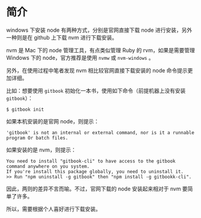 # 简介

windows 下安装 node 有两种方式，分别是官网直接下载 node 进行安装，另外一种则是在 github 上下载 nvm 进行下载安装。

nvm 是 Mac 下的 node 管理工具，有点类似管理 Ruby 的 rvm，如果是需要管理 Windows 下的 node，官方推荐是使用 `nvmw` 或 `nvm-windows` 。

另外，在使用过程中笔者发现 nvm 相比较官网直接下载安装的 node 命令提示更加详细。

比如：想要使用 `gitbook` 初始化一本书，使用如下命令（前提机器上没有安装 `gitbook`）：

```
$ gitbook init
```

如果本机安装的是官网 node，则提示：

```
'gitbook' is not an internal or external command, nor is it a runnable program Or batch files.
```

如果安装的是 nvm，则提示：

```
You need to install "gitbook-cli" to have access to the gitbook command anywhere on you system.
If you're install this package globally, you need to uninstall it.
>> Run "npm uninstall -g gitbook" then "npm install -g gitbookk-cli".
```

因此，两则的差异不言而喻。不过，官网下载的 node 安装起来相对于 nvm 要简单了许多。

所以，需要根据个人喜好进行下载安装。